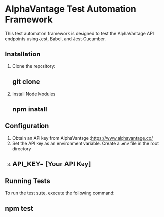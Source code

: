 # AlphaVantage Test Automation Framework

This test automation framework is designed to test the AlphaVantage API endpoints using Jest, Babel, and Jest-Cucumber.

## Installation

1. Clone the repository:

    ## git clone [<repository-url>](https://github.com/Udit-Kaul/Alpha_Vantage_Tests.git)

2. Install Node Modules
   ## npm install

## Configuration
1. Obtain an API key from AlphaVantage :https://www.alphavantage.co/
2. Set the API key as an environment variable. Create a .env file in the root directory
3. ## API_KEY= [Your API Key]

## Running Tests

To run the test suite, execute the following command:
## npm test
